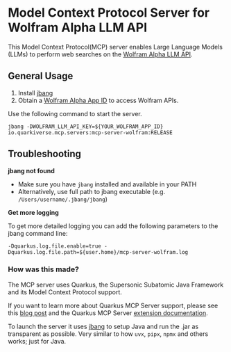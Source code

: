 # Model Context Protocol Server for Wolfram Alpha LLM API

This Model Context Protocol(MCP) server enables Large Language Models (LLMs) to perform web searches on the [Wolfram Alpha LLM API](https://products.wolframalpha.com/llm-api/documentation).

## General Usage

1. Install [jbang](https://www.jbang.dev/download/)
2. Obtain a [Wolfram Alpha App ID](https://developer.wolframalpha.com/access) to access Wolfram APIs.

Use the following command to start the server.
```shell
jbang -DWOLFRAM_LLM_API_KEY=${YOUR_WOLFRAM_APP_ID} io.quarkiverse.mcp.servers:mcp-server-wolfram:RELEASE
```

## Troubleshooting

**jbang not found**
* Make sure you have `jbang` installed and available in your PATH
* Alternatively, use full path to jbang executable (e.g. `/Users/username/.jbang/jbang`)

**Get more logging**

To get more detailed logging you can add the following parameters to the jbang command line:

```shell
-Dquarkus.log.file.enable=true -Dquarkus.log.file.path=${user.home}/mcp-server-wolfram.log
```

### How was this made?

The MCP server uses Quarkus, the Supersonic Subatomic Java Framework and its Model Context Protocol support.

If you want to learn more about Quarkus MCP Server support, please see this [blog post](https://quarkus.io/blog/mcp-server/)
and the Quarkus MCP Server [extension documentation](https://docs.quarkiverse.io/quarkus-mcp-server/dev/).

To launch the server it uses [jbang](https://jbang.dev/) to
setup Java and run the .jar as transparent as possible. Very similar to how `uvx`, `pipx`, `npmx` and others works; just for Java. 
